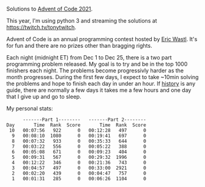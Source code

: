 Solutions to [Advent of Code 2021](https://adventofcode.com/2021).

This year, I'm using python 3 and streaming the solutions at https://twitch.tv/tonytwitch.

Advent of Code is an annual programming contest hosted by [Eric Wastl](https://twitter.com/ericwastl). It's for fun and there are no prizes other than bragging rights.

Each night (midnight ET) from Dec 1 to Dec 25, there is a two part programming problem released. My goal is to try and be in the top 1000 finishers each night. The problems become progressivly harder as the month progresses. During the first few days, I expect to take ~10min solving the problems and hope to finish each day in under an hour. If [history](https://github.com/idealisms/adventofcode2020) is any guide, there are normally a few days it takes me a few hours and one day that I give up and go to sleep.

My personal stats:

```
      -------Part 1--------   -------Part 2--------
Day       Time  Rank  Score       Time  Rank  Score
 10   00:07:56   922      0   00:12:28   497      0
  9   00:08:10  1080      0   00:19:41   697      0
  8   00:07:32   933      0   00:35:33   644      0
  7   00:03:22   556      0   00:05:22   388      0
  6   00:05:08   671      0   00:09:23   404      0
  5   00:09:31   567      0   00:29:32  1996      0
  4   00:12:22   346      0   00:21:36   743      0
  3   00:04:57   497      0   00:33:00  2921      0
  2   00:02:20   439      0   00:04:47   757      0
  1   00:01:31   285      0   00:06:26  1104      0
```

